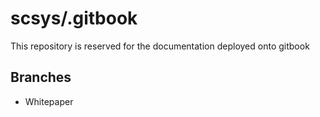 # scsys/.gitbook

This repository is reserved for the documentation deployed onto gitbook

## Branches

* Whitepaper
